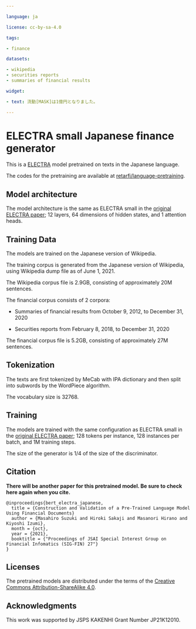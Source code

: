 ```yaml
---

language: ja

license: cc-by-sa-4.0

tags:

- finance

datasets:

- wikipedia
- securities reports
- summaries of financial results

widget:

- text: 流動[MASK]は1億円となりました。

---
```


# ELECTRA small Japanese finance generator

This is a [ELECTRA](https://github.com/google-research/electra) model pretrained on texts in the Japanese language.

The codes for the pretraining are available at [retarfi/language-pretraining](https://github.com/retarfi/language-pretraining/tree/v1.0).

## Model architecture

The model architecture is the same as ELECTRA small in the [original ELECTRA paper](https://arxiv.org/abs/2003.10555); 12 layers, 64 dimensions of hidden states, and 1 attention heads.

## Training Data

The models are trained on the Japanese version of Wikipedia.

The training corpus is generated from the Japanese version of Wikipedia, using Wikipedia dump file as of June 1, 2021. 

The Wikipedia corpus file is 2.9GB, consisting of approximately 20M sentences.

The financial corpus consists of 2 corpora:

- Summaries of financial results from October 9, 2012, to December 31, 2020

- Securities reports from February 8, 2018, to December 31, 2020

The financial corpus file is 5.2GB, consisting of approximately 27M sentences.

## Tokenization

The texts are first tokenized by MeCab with IPA dictionary and then split into subwords by the WordPiece algorithm.

The vocabulary size is 32768.

## Training

The models are trained with the same configuration as ELECTRA small in the [original ELECTRA paper](https://arxiv.org/abs/2003.10555); 128 tokens per instance, 128 instances per batch, and 1M training steps.

The size of the generator is 1/4 of the size of the discriminator.

## Citation

**There will be another paper for this pretrained model. Be sure to check here again when you cite.**

```
@inproceedings{bert_electra_japanese,
  title = {Construction and Validation of a Pre-Trained Language Model
Using Financial Documents}
  author = {Masahiro Suzuki and Hiroki Sakaji and Masanori Hirano and Kiyoshi Izumi},
  month = {oct},
  year = {2021},
  booktitle = {"Proceedings of JSAI Special Interest Group on Financial Infomatics (SIG-FIN) 27"}
}
```

## Licenses

The pretrained models are distributed under the terms of the [Creative Commons Attribution-ShareAlike 4.0](https://creativecommons.org/licenses/by-sa/4.0/).

## Acknowledgments

This work was supported by JSPS KAKENHI Grant Number JP21K12010.
